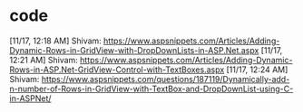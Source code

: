 # code
[11/17, 12:18 AM] Shivam: https://www.aspsnippets.com/Articles/Adding-Dynamic-Rows-in-GridView-with-DropDownLists-in-ASP.Net.aspx
[11/17, 12:21 AM] Shivam: https://www.aspsnippets.com/Articles/Adding-Dynamic-Rows-in-ASP.Net-GridView-Control-with-TextBoxes.aspx
[11/17, 12:24 AM] Shivam: https://www.aspsnippets.com/questions/187119/Dynamically-add-n-number-of-Rows-in-GridView-with-TextBox-and-DropDownList-using-C-in-ASPNet/

